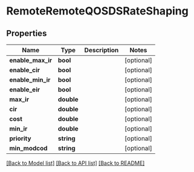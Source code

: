 # RemoteRemoteQOSDSRateShaping

## Properties
Name | Type | Description | Notes
------------ | ------------- | ------------- | -------------
**enable_max_ir** | **bool** |  | [optional] 
**enable_cir** | **bool** |  | [optional] 
**enable_min_ir** | **bool** |  | [optional] 
**enable_eir** | **bool** |  | [optional] 
**max_ir** | **double** |  | [optional] 
**cir** | **double** |  | [optional] 
**cost** | **double** |  | [optional] 
**min_ir** | **double** |  | [optional] 
**priority** | **string** |  | [optional] 
**min_modcod** | **string** |  | [optional] 

[[Back to Model list]](../README.md#documentation-for-models) [[Back to API list]](../README.md#documentation-for-api-endpoints) [[Back to README]](../README.md)


